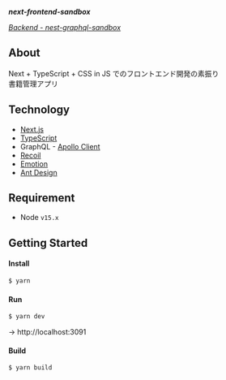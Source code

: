 ***next-frontend-sandbox***

*[Backend - nest-graphql-sandbox](https://github.com/KotaTanaka/nest-graphql-sandbox)*

## About

Next + TypeScript + CSS in JS でのフロントエンド開発の素振り  
書籍管理アプリ

## Technology

* [Next.js](https://nextjs.org)
* [TypeScript](https://github.com/microsoft/TypeScript)
* GraphQL - [Apollo Client](https://www.apollographql.com/docs/react)
* [Recoil](https://recoiljs.org)
* [Emotion](https://emotion.sh/docs/introduction)
* [Ant Design](https://ant.design/docs/react/introduce)

## Requirement

* Node `v15.x`

## Getting Started

#### Install

```bash
$ yarn
```

#### Run

```bash
$ yarn dev
```

→ http://localhost:3091

#### Build

```bash
$ yarn build
```
